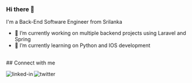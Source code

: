 ### Hi there 👋
I'm a Back-End Software Engineer from Srilanka

- 🔭 I’m currently working on multiple backend projects using Laravel and Spring
- 🌱 I’m currently learning on Python and IOS development
<br>
## Connect with me

[<img align="left" alt="linked-in" src="https://img.shields.io/badge/linkedin-%230077B5.svg?&style=for-the-badge&logo=linkedin&logoColor=white" />](https://www.linkedin.com/in/rizvisharis)

[<img align="left" alt="twitter" src="https://img.shields.io/badge/twitter-%231DA1F2.svg?&style=for-the-badge&logo=twitter&logoColor=white" />](https://twitter.com/rizvi_sharis)




